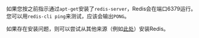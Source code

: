 如果您按之前指示通过`apt-get`安装了`redis-server`，Redis会在端口6379运行。您可以用`redis-cli ping`来测试，应该会输出`PONG`。

如果存在安装问题，则可以尝试从其他来源（例如[此处](https://launchpad.net/~chris-lea/+archive/ubuntu/redis-server)）安装Redis。